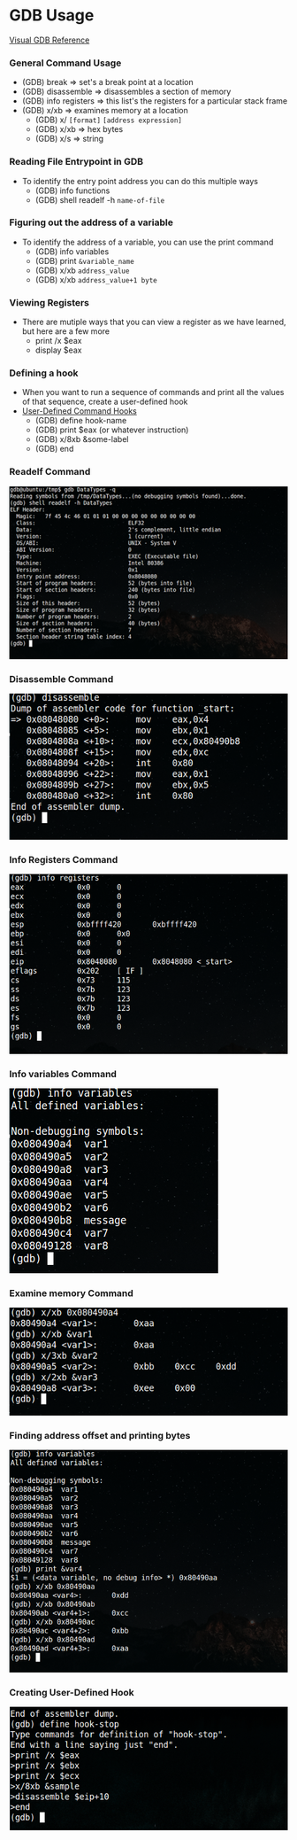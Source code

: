# GDB Usage

[Visual GDB Reference](http://visualgdb.com/gdbreference/commands/x)

### General Command Usage
* (GDB) break <value> => set's a break point at a location
* (GDB) disassemble => disassembles a section of memory
* (GDB) info registers => this list's the registers for a particular stack frame
* (GDB) x/xb => examines memory at a location
    * (GDB) x/ `[format]` `[address expression]`
    * (GDB) x/xb => hex bytes
    * (GDB) x/s => string

### Reading File Entrypoint in GDB
* To identify the entry point address you can do this multiple ways
    * (GDB) info functions
    * (GDB) shell readelf -h `name-of-file`

### Figuring out the address of a variable
* To identify the address of a variable, you can use the print command
    * (GDB) info variables
    * (GDB) print `&variable_name`
    * (GDB) x/xb `address_value`
    * (GDB) x/xb `address_value+1 byte`

### Viewing Registers
* There are mutiple ways that you can view a register as we have learned, but here are a few more
    * print /x $eax
    * display $eax

### Defining a hook
* When you want to run a sequence of commands and print all the values of that sequence, create a user-defined hook
* [User-Defined Command Hooks](https://ftp.gnu.org/old-gnu/Manuals/gdb/html_node/gdb_189.html)
    * (GDB) define hook-name
    * (GDB) print $eax (or whatever instruction)
    * (GDB) x/8xb &some-label
    * (GDB) end 

### Readelf Command

<kbd><img src="https://github.com/billburn/assembly/blob/master/GDB%20Usage/Screen-Captures/readelf-01.png" /></kbd>

### Disassemble Command

<kbd><img src="https://github.com/billburn/assembly/blob/master/GDB%20Usage/Screen-Captures/disassemble-01.png" /></kbd>

### Info Registers Command

<kbd><img src="https://github.com/billburn/assembly/blob/master/GDB%20Usage/Screen-Captures/info-registers-01.png" /></kbd>

### Info variables Command

<kbd><img src="https://github.com/billburn/assembly/blob/master/GDB%20Usage/Screen-Captures/info-variables-01.png" /></kbd>

### Examine memory Command

<kbd><img src="https://github.com/billburn/assembly/blob/master/GDB%20Usage/Screen-Captures/examine-01.png" /></kbd>

### Finding address offset and printing bytes

<kbd><img src="https://github.com/billburn/assembly/blob/master/GDB%20Usage/Screen-Captures/examine-02.png" /></kbd>

### Creating User-Defined Hook
<kbd><img src="https://github.com/billburn/assembly/blob/master/GDB%20Usage/Screen-Captures/define-hook-01.png" /></kbd>